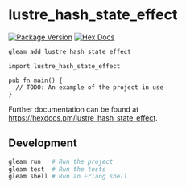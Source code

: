 # lustre_hash_state_effect

[![Package Version](https://img.shields.io/hexpm/v/lustre_hash_state_effect)](https://hex.pm/packages/lustre_hash_state_effect)
[![Hex Docs](https://img.shields.io/badge/hex-docs-ffaff3)](https://hexdocs.pm/lustre_hash_state_effect/)

```sh
gleam add lustre_hash_state_effect
```

```gleam
import lustre_hash_state_effect

pub fn main() {
  // TODO: An example of the project in use
}
```

Further documentation can be found at <https://hexdocs.pm/lustre_hash_state_effect>.

## Development

```sh
gleam run   # Run the project
gleam test  # Run the tests
gleam shell # Run an Erlang shell
```
